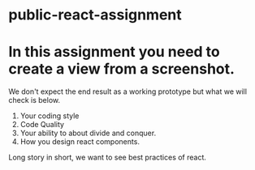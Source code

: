 # public-react-assignment

# In this assignment you need to create a view from a screenshot. 
We don't expect the end result as a working prototype but what we will check is below.

1. Your coding style
2. Code Quality
3. Your ability to about divide and conquer.
4. How you design react components.

Long story in short, we want to see best practices of react.
